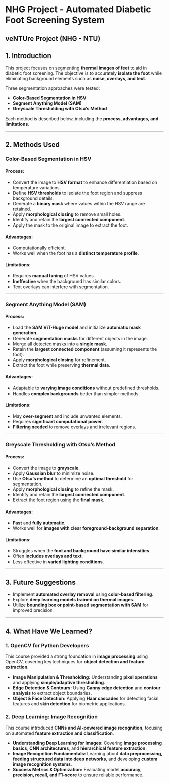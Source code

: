 # NHG Project - Automated Diabetic Foot Screening System
veNTUre Project (NHG - NTU)
---

## **1. Introduction**
This project focuses on segmenting **thermal images of feet** to aid in diabetic foot screening. The objective is to accurately **isolate the foot** while eliminating background elements such as **noise, overlays, and text**.

Three segmentation approaches were tested:
- **Color-Based Segmentation in HSV**
- **Segment Anything Model (SAM)**
- **Greyscale Thresholding with Otsu’s Method**

Each method is described below, including the **process, advantages, and limitations**.

---

## **2. Methods Used**

### **Color-Based Segmentation in HSV**
#### **Process:**
- Convert the image to **HSV format** to enhance differentiation based on temperature variations.
- Define **HSV thresholds** to isolate the foot region and suppress background details.
- Generate a **binary mask** where values within the HSV range are retained.
- Apply **morphological closing** to remove small holes.
- Identify and retain the **largest connected component**.
- Apply the mask to the original image to extract the foot.

#### **Advantages:**
- Computationally efficient.
- Works well when the foot has a **distinct temperature profile**.

#### **Limitations:**
- Requires **manual tuning** of HSV values.
- **Ineffective** when the background has similar colors.
- Text overlays can interfere with segmentation.

---

### **Segment Anything Model (SAM)**
#### **Process:**
- Load the **SAM ViT-Huge model** and initialize **automatic mask generation**.
- Generate **segmentation masks** for different objects in the image.
- Merge all detected masks into a **single mask**.
- Retain the **largest connected component** (assuming it represents the foot).
- Apply **morphological closing** for refinement.
- Extract the foot while preserving **thermal data**.

#### **Advantages:**
- Adaptable to **varying image conditions** without predefined thresholds.
- Handles **complex backgrounds** better than simpler methods.

#### **Limitations:**
- May **over-segment** and include unwanted elements.
- Requires **significant computational power**.
- **Filtering needed** to remove overlays and irrelevant regions.

---

### **Greyscale Thresholding with Otsu’s Method**
#### **Process:**
- Convert the image to **grayscale**.
- Apply **Gaussian blur** to minimize noise.
- Use **Otsu’s method** to determine an **optimal threshold** for segmentation.
- Apply **morphological closing** to refine the mask.
- Identify and retain the **largest connected component**.
- Extract the foot region using the **final mask**.

#### **Advantages:**
- **Fast** and **fully automatic**.
- Works well for **images with clear foreground-background separation**.

#### **Limitations:**
- Struggles when the **foot and background have similar intensities**.
- Often **includes overlays and text**.
- Less effective in **varied lighting conditions**.

---

## **3. Future Suggestions**
- Implement **automated overlay removal** using **color-based filtering**.
- Explore **deep learning models trained on thermal images**.
- Utilize **bounding box or point-based segmentation with SAM** for improved precision.

---

## **4. What Have We Learned?**
### **1. OpenCV for Python Developers**
This course provided a strong foundation in **image processing** using OpenCV, covering key techniques for **object detection and feature extraction**.
- **Image Manipulation & Thresholding:** Understanding **pixel operations** and applying **simple/adaptive thresholding**.
- **Edge Detection & Contours:** Using **Canny edge detection** and **contour analysis** to extract object boundaries.
- **Object & Face Detection:** Applying **Haar cascades** for detecting facial features and **skin detection** for biometric applications.

### **2. Deep Learning: Image Recognition**
This course introduced **CNNs and AI-powered image recognition**, focusing on automated **feature extraction and classification**.
- **Understanding Deep Learning for Images:** Covering **image processing basics**, **CNN architectures**, and **hierarchical feature extraction**.
- **Image Recognition Fundamentals:** Learning about **data preprocessing, feeding structured data into deep networks**, and developing **custom image recognition systems**.
- **Success Metrics & Optimization:** Evaluating model **accuracy, precision, recall, and F1-score** to ensure reliable performance.

